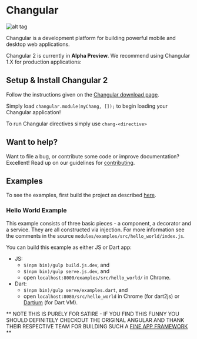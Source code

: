 Changular 
=========

![alt tag](https://github.com/jasonjchang/changular/blob/master/assets/changular.png)

Changular is a development platform for building powerful mobile and desktop web applications. 

Changular 2 is currently in **Alpha Preview**. We recommend using Changular 1.X for production
applications:


## Setup & Install Changular 2

Follow the instructions given on the [Changular download page][download].

Simply load `changular.module(myChang, []);` to begin loading your Changular application!

To run Changular directives simply use `chang-<directive>`


## Want to help?

Want to file a bug, or contribute some code or improve documentation?  Excellent! Read up on our
guidelines for [contributing][contributing].


## Examples

To see the examples, first build the project as described
[here](http://github.com/Changular/Changular/blob/master/DEVELOPER.md).

### Hello World Example

This example consists of three basic pieces - a component, a decorator and a
service.  They are all constructed via injection. For more information see the
comments in the source `modules/examples/src/hello_world/index.js`.

You can build this example as either JS or Dart app:

* JS:
  * `$(npm bin)/gulp build.js.dev`, and
  * `$(npm bin)/gulp serve.js.dev`, and
  * open `localhost:8000/examples/src/hello_world/` in Chrome.
* Dart:
  * `$(npm bin)/gulp serve/examples.dart`, and
  * open `localhost:8080/src/hello_world` in Chrome (for dart2js) or
    [Dartium][dartium] (for Dart VM).

[contributing]: http://github.com/Changular/Changular/blob/master/CONTRIBUTING.md
[dart]: http://www.dartlang.org
[dartium]: http://www.dartlang.org/tools/dartium
[download]: http://Changular.io/download
[ng2]: http://Changular.io
[ngDart]: http://Changulardart.org
[ngJS]: http://Changularjs.org

** NOTE THIS IS PURELY FOR SATIRE - IF YOU FIND THIS FUNNY YOU SHOULD DEFINITELY CHECKOUT THE ORIGINAL ANGULAR AND THANK THEIR RESPECTIVE TEAM FOR BUILDING SUCH A [FINE APP FRAMEWORK](http://backbonejs.org/) **
